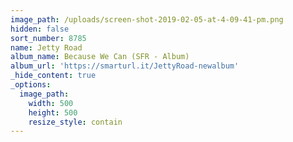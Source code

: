 ```yaml
---
image_path: /uploads/screen-shot-2019-02-05-at-4-09-41-pm.png
hidden: false
sort_number: 8785
name: Jetty Road
album_name: Because We Can (SFR - Album)
album_url: 'https://smarturl.it/JettyRoad-newalbum'
_hide_content: true
_options:
  image_path:
    width: 500
    height: 500
    resize_style: contain
---
```


